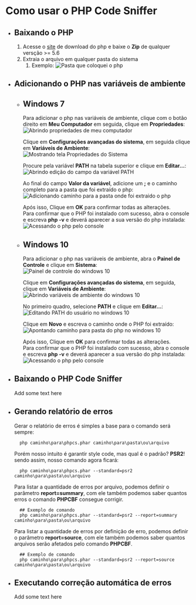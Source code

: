 # Como usar o PHP Code Sniffer

 - ## Baixando o PHP

    1. Acesse o [site](https://windows.php.net/download) de download do php e baixe o **Zip** de qualquer versção >= 5.6
    1. Extraia o arquivo em qualquer pasta do sistema
        1. Exemplo: ![Pasta que coloquei o php](../assets/PHPCodeSniffer/local-que-coloquei-o-php.png)

- ## Adicionando o PHP nas variáveis de ambiente

    + ## Windows 7
    
        Para adicionar o php nas variáveis de ambiente, clique com o botão direito em **Meu Computador** em seguida, clique em **Propriedades**:
        <br>![Abrindo propriedades de meu computador](../assets/PHPCodeSniffer/propriedades-meu-computador.png)
       
        Clique em **Configurações avançadas do sistema**, em seguida clique em **Variáveis de Ambiente**:
        <br>![Mostrando tela Propriedades do Sistema](../assets/PHPCodeSniffer/mostrando-propriedades-do-sistema.png)

        Procure pela variável **PATH** na tabela superior e clique em **Editar...**:
        <br>![Abrindo edição do campo da variável PATH](../assets/PHPCodeSniffer/path-do-usuario.png)

        Ao final do campo **Valor da variável**, adicione um **;** e o caminho completo para a pasta que foi extraído o php:
        <br>![Adicionando caminho para a pasta onde foi extraido o php](../assets/PHPCodeSniffer/caminho-pasta-php.png)

        Após isso, Clique em **OK** para confirmar todas as alterações.
        <br> Para confirmar que o PHP foi instalado com sucesso, abra o console e escreva **php -v** e deverá aparecer a sua versão do php instalada:
        <br>![Acessando o php pelo console](../assets/PHPCodeSniffer/php-instalado-com-sucesso.png)

    + ## Windows 10

        Para adicionar o php nas variáveis de ambiente, abra o **Painel de Controle** e clique em **Sistema**:
        <br>![Painel de controle do windows 10](../assets/PHPCodeSniffer/painel-de-controle-windows-10.png)

        Clique em **Configurações avançadas do sistema**, em seguida, clique em **Variáveis de Ambiente**:
        <br>![Abrindo variáveis de ambiente do windows 10](../assets/PHPCodeSniffer/abrindo-variaveis-de-ambiente-windows-10.png)

        No primeiro quadro, selecione **PATH** e clique em **Editar...**:
        <br>![Editando PATH do usuário no windows 10](../assets/PHPCodeSniffer/editando-path-do-usuario-no-windows-10.png)

        Clique em **Novo** e escreva o caminho onde o PHP foi extraído:
        <br>![Apontando caminho para pasta do php no windows 10](../assets/PHPCodeSniffer/apontando-caminho-para-pasta-do-php-no-windows-10.png)

        Após isso, Clique em **OK** para confirmar todas as alterações.
        <br> Para confirmar que o PHP foi instalado com sucesso, abra o console e escreva **php -v** e deverá aparecer a sua versão do php instalada:
        <br>![Acessando o php pelo console](../assets/PHPCodeSniffer/php-instalado-com-sucesso-no-windows-10.png)

- ## Baixando o PHP Code Sniffer

    Add some text here

- ## Gerando relatório de erros

    Gerar o relatório de erros é simples a base para o comando será sempre:

        php caminho\para\phpcs.phar caminho\para\pasta\ou\arquivo
    
    Porém nosso intuito é garantir style code, mas qual é o padrão? **PSR2**!<br>
    sendo assim, nosso comando agora ficará:

        php caminho\para\phpcs.phar --standard=psr2 caminho\para\pasta\ou\arquivo

    Para listar a quantidade de erros por arquivo, podemos definir o parâmetro **report=summary**, com ele também podemos saber quantos erros o comando **PHPCBF** consegue corrigir.

        ## Exemplo de comando
        php caminho\para\phpcs.phar --standard=psr2 --report=summary caminho\para\pasta\ou\arquivo
    
    Para listar a quantidade de erros por definição de erro, podemos definir o parâmetro **report=source**, com ele também podemos saber quantos arquivos serão afetados pelo comando **PHPCBF**.

        ## Exemplo de comando
        php caminho\para\phpcs.phar --standard=psr2 --report=source caminho\para\pasta\ou\arquivo

- ## Executando correção automática de erros

    Add some text here